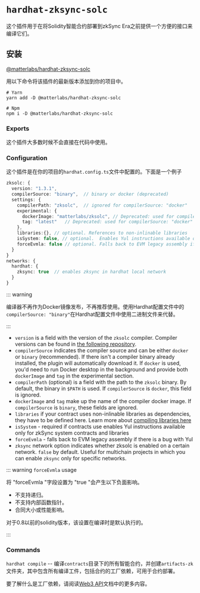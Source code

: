 # `hardhat-zksync-solc`

这个插件用于在将Solidity智能合约部署到zkSync Era之前提供一个方便的接口来编译它们。

## 安装

[@matterlabs/hardhat-zksync-solc](https://www.npmjs.com/package/@matterlabs/hardhat-zksync-solc)

用以下命令将该插件的最新版本添加到你的项目中。

```
# Yarn
yarn add -D @matterlabs/hardhat-zksync-solc

# Npm
npm i -D @matterlabs/hardhat-zksync-solc
```

### Exports

这个插件大多数时候不会直接在代码中使用。

### Configuration

这个插件是在你的项目的`hardhat.config.ts`文件中配置的。下面是一个例子

```typescript
zksolc: {
  version: "1.3.1",
  compilerSource: "binary",  // binary or docker (deprecated)
  settings: {
    compilerPath: "zksolc",  // ignored for compilerSource: "docker"
    experimental: {
      dockerImage: "matterlabs/zksolc", // Deprecated: used for compilerSource: "docker"
      tag: "latest"   // Deprecated: used for compilerSource: "docker"
    },
    libraries:{}, // optional. References to non-inlinable libraries
    isSystem: false, // optional.  Enables Yul instructions available only for zkSync system contracts and libraries
    forceEvmla: false // optional. Falls back to EVM legacy assembly if there is a bug with Yul
  }
}
networks: {
  hardhat: {
    zksync: true  // enables zksync in hardhat local network
  }
}
```

::: warning

编译器不再作为Docker镜像发布，不再推荐使用。使用Hardhat配置文件中的 `compilerSource: "binary"`在Hardhat配置文件中使用二进制文件来代替。

:::

- `version` is a field with the version of the `zksolc` compiler. Compiler versions can be found in [the following repository](https://github.com/matter-labs/zksolc-bin).
- `compilerSource` indicates the compiler source and can be either `docker` or `binary` (recommended). If there isn't a compiler binary already installed, the plugin will automatically download it. If `docker` is used, you'd need to run Docker desktop in the background and provide both `dockerImage` and `tag` in the experimental section.
- `compilerPath` (optional) is a field with the path to the `zksolc` binary. By default, the binary in `$PATH` is used. If `compilerSource` is `docker`, this field is ignored.
- `dockerImage` and `tag` make up the name of the compiler docker image. If `compilerSource` is `binary`, these fields are ignored.
- `libraries` if your contract uses non-inlinable libraries as dependencies, they have to be defined here. Learn more about [compiling libraries here](./compiling-libraries.md)
- `isSystem` - required if contracts use enables Yul instructions available only for zkSync system contracts and libraries
- `forceEvmla` - falls back to EVM legacy assembly if there is a bug with Yul
- `zksync` network option indicates whether zksolc is enabled on a certain network. `false` by default. Useful for multichain projects in which you can enable `zksync` only for specific networks.

::: warning `forceEvmla` usage

将 "forceEvmla "字段设置为 "true "会产生以下负面影响。

- 不支持递归。
- 不支持内部函数指针。
- 合同大小或性能影响。

对于0.8以前的solidity版本，该设置在编译时是默认执行的。

:::

### Commands

`hardhat compile` -- 编译`contracts`目录下的所有智能合约，并创建`artifacts-zk`文件夹，其中包含所有编译工件，包括合约的工厂依赖，可用于合约部署。

要了解什么是工厂依赖，请阅读[Web3 API](.../api.md)文档中的更多内容。
